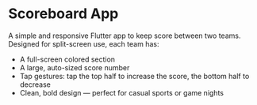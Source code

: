 # Scoreboard App

A simple and responsive Flutter app to keep score between two teams. Designed for split-screen use, each team has:

- A full-screen colored section
- A large, auto-sized score number
- Tap gestures: tap the top half to increase the score, the bottom half to decrease
- Clean, bold design — perfect for casual sports or game nights




